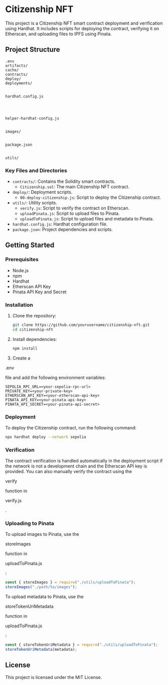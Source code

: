 
# Citizenship NFT

This project is a Citizenship NFT smart contract deployment and verification using Hardhat. It includes scripts for deploying the contract, verifying it on Etherscan, and uploading files to IPFS using Pinata.

## Project Structure

```
.env
artifacts/
cache/
contracts/
deploy/
deployments/


hardhat.config.js




helper-hardhat-config.js


images/


package.json


utils/
```

### Key Files and Directories

- `contracts/`: Contains the Solidity smart contracts.
  - `Citizenship.sol`: The main Citizenship NFT contract.
- `deploy/`: Deployment scripts.
  - `00-deploy-citizenship.js`: Script to deploy the Citizenship contract.
- `utils/`: Utility scripts.
  - `verify.js`: Script to verify the contract on Etherscan.
  - `uploadPinata.js`: Script to upload files to Pinata.
  - `uploadToPinata.js`: Script to upload files and metadata to Pinata.
- `hardhat.config.js`: Hardhat configuration file.
- `package.json`: Project dependencies and scripts.

## Getting Started

### Prerequisites

- Node.js
- npm
- Hardhat
- Etherscan API Key
- Pinata API Key and Secret

### Installation

1. Clone the repository:
   ```sh
   git clone https://github.com/yourusername/citizenship-nft.git
   cd citizenship-nft
   ```

2. Install dependencies:
   ```sh
   npm install
   ```

3. Create a 

.env

 file and add the following environment variables:
   ```
   SEPOLIA_RPC_URL=<your-sepolia-rpc-url>
   PRIVATE_KEY=<your-private-key>
   ETHERSCAN_API_KEY=<your-etherscan-api-key>
   PINATA_API_KEY=<your-pinata-api-key>
   PINATA_API_SECRET=<your-pinata-api-secret>
   ```

### Deployment

To deploy the Citizenship contract, run the following command:
```sh
npx hardhat deploy --network sepolia
```

### Verification

The contract verification is handled automatically in the deployment script if the network is not a development chain and the Etherscan API key is provided. You can also manually verify the contract using the 

verify

 function in 

verify.js

.

### Uploading to Pinata

To upload images to Pinata, use the 

storeImages

 function in 

uploadToPinata.js

:
```js
const { storeImages } = require("./utils/uploadToPinata");
storeImages("./path/to/images");
```

To upload metadata to Pinata, use the 

storeTokenUriMetadata

 function in 

uploadToPinata.js

:
```js
const { storeTokenUriMetadata } = require("./utils/uploadToPinata");
storeTokenUriMetadata(metadata);
```

## License

This project is licensed under the MIT License.
